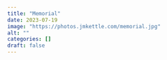 ```yaml
---
title: "Memorial"
date: 2023-07-19
image: "https://photos.jmkettle.com/memorial.jpg"
alt: ""
categories: []
draft: false
---
```

